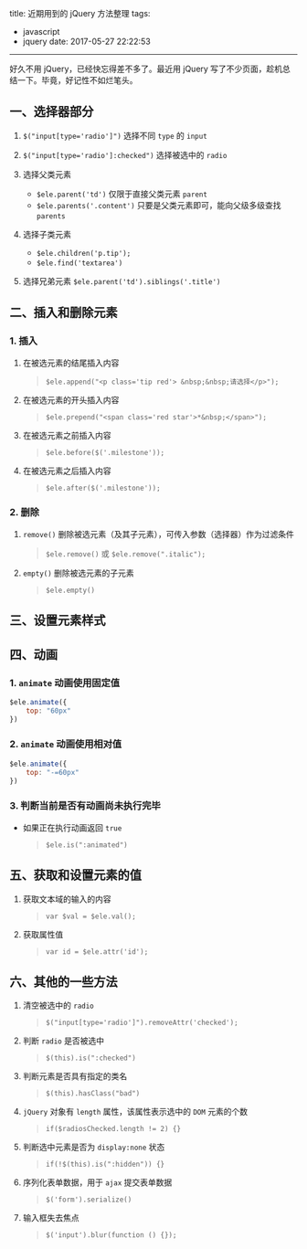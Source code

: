 title: 近期用到的 jQuery 方法整理
tags:
  - javascript
  - jquery
date: 2017-05-27 22:22:53
---
好久不用 jQuery，已经快忘得差不多了。最近用 jQuery 写了不少页面，趁机总结一下。毕竟，好记性不如烂笔头。

<!--more-->

## 一、选择器部分
 
1. `$("input[type='radio']")` 选择不同 `type` 的 `input`
 
2. `$("input[type='radio']:checked")` 选择被选中的 `radio`
 
3. 选择父类元素
    + `$ele.parent('td')` 仅限于直接父类元素 `parent`
    + `$ele.parents('.content')` 只要是父类元素即可，能向父级多级查找 `parents`
 
4. 选择子类元素
    + `$ele.children('p.tip');`
    + `$ele.find('textarea')`
 
5. 选择兄弟元素 `$ele.parent('td').siblings('.title')`
 
 
## 二、插入和删除元素
 
### 1. 插入
 
1. 在被选元素的结尾插入内容
    > `$ele.append("<p class='tip red'> &nbsp;&nbsp;请选择</p>");`
 
2. 在被选元素的开头插入内容
    > `$ele.prepend("<span class='red star'>*&nbsp;</span>");`
 
3. 在被选元素之前插入内容
    > `$ele.before($('.milestone'));`
 
4. 在被选元素之后插入内容
    > `$ele.after($('.milestone'));`
 
### 2. 删除
 
1. `remove()` 删除被选元素（及其子元素），可传入参数（选择器）作为过滤条件
    > `$ele.remove()` 或 `$ele.remove(".italic");`
 
2. `empty()` 删除被选元素的子元素
    > `$ele.empty()`
 
## 三、设置元素样式
 
## 四、动画
 
### 1. `animate` 动画使用固定值
 
```js
$ele.animate({
    top: "60px"
})
```
 
### 2. `animate` 动画使用相对值
 
```js
$ele.animate({
    top: "-=60px"
})
```
 
### 3. 判断当前是否有动画尚未执行完毕
+ 如果正在执行动画返回 `true`
    > `$ele.is(":animated")`
 
 
## 五、获取和设置元素的值
 
1. 获取文本域的输入的内容
    > `var $val = $ele.val();`
 
2. 获取属性值
    > `var id = $ele.attr('id');`
 
## 六、其他的一些方法
 
1. 清空被选中的 `radio`
    > `$("input[type='radio']").removeAttr('checked');`
 
2. 判断 `radio` 是否被选中
    > `$(this).is(":checked")`
 
3. 判断元素是否具有指定的类名
    > `$(this).hasClass("bad")`
 
4. `jQuery` 对象有 `length` 属性，该属性表示选中的 `DOM` 元素的个数
    > `if($radiosChecked.length != 2) {}`
 
5. 判断选中元素是否为 `display:none` 状态
    > `if(!$(this).is(":hidden")) {}`
 
6. 序列化表单数据，用于 `ajax` 提交表单数据
    > `$('form').serialize()`
 
7. 输入框失去焦点
    > `$('input').blur(function () {});`
